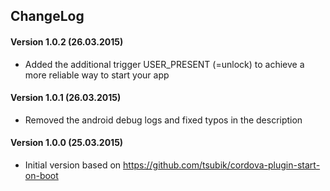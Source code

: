 ## ChangeLog
#### Version 1.0.2 (26.03.2015)
- Added the additional trigger USER_PRESENT (=unlock) to achieve a more reliable way to start your app

#### Version 1.0.1 (26.03.2015)
- Removed the android debug logs and fixed typos in the description

#### Version 1.0.0 (25.03.2015)
- Initial version based on https://github.com/tsubik/cordova-plugin-start-on-boot